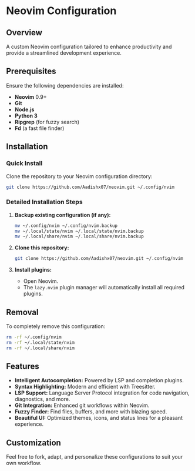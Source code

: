 # Neovim Configuration

## Overview
A custom Neovim configuration tailored to enhance productivity and provide a streamlined development experience.

## Prerequisites
Ensure the following dependencies are installed:
- **Neovim** 0.9+  
- **Git**  
- **Node.js**  
- **Python 3**  
- **Ripgrep** (for fuzzy search)  
- **Fd** (a fast file finder)  

## Installation

### Quick Install
Clone the repository to your Neovim configuration directory:
```bash
git clone https://github.com/Aadishx07/neovim.git ~/.config/nvim
```

### Detailed Installation Steps
1. **Backup existing configuration (if any):**
   ```bash
   mv ~/.config/nvim ~/.config/nvim.backup
   mv ~/.local/state/nvim ~/.local/state/nvim.backup
   mv ~/.local/share/nvim ~/.local/share/nvim.backup
   ```

2. **Clone this repository:**
   ```bash
   git clone https://github.com/Aadishx07/neovim.git ~/.config/nvim
   ```

3. **Install plugins:**
   - Open Neovim.  
   - The `lazy.nvim` plugin manager will automatically install all required plugins.  

## Removal

To completely remove this configuration:
```bash
rm -rf ~/.config/nvim
rm -rf ~/.local/state/nvim
rm -rf ~/.local/share/nvim
```

## Features
- **Intelligent Autocompletion:** Powered by LSP and completion plugins.  
- **Syntax Highlighting:** Modern and efficient with Treesitter.  
- **LSP Support:** Language Server Protocol integration for code navigation, diagnostics, and more.  
- **Git Integration:** Enhanced git workflows within Neovim.  
- **Fuzzy Finder:** Find files, buffers, and more with blazing speed.  
- **Beautiful UI:** Optimized themes, icons, and status lines for a pleasant experience.

## Customization
Feel free to fork, adapt, and personalize these configurations to suit your own workflow.

